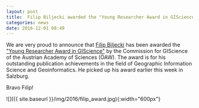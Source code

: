 ```yaml
---
layout: post
title:  Filip Biljecki awarded the "Young Researcher Award in GIScience"
categories: news
date: 2016-12-01 08:49
---
```


We are very proud to announce that [Filip Biljecki](https://3d.bk.tudelft.nl/biljecki) has been awarded the ["Young Researcher Award in GIScience"](http://gi-science.blogspot.nl/2016/11/filip-biljecki-awarded-young-researcher.html?m=1) by the Commission for GIScience of the Austrian Academy of Sciences (ÖAW).
The award is for his outstanding publication achievements in the field of Geographic Information Science and Geoinformatics. He picked up his award earlier this week in Salzburg.

Bravo Filip!

![]({{ site.baseurl }}/img/2016/filip_award.jpg){:width="600px"}

